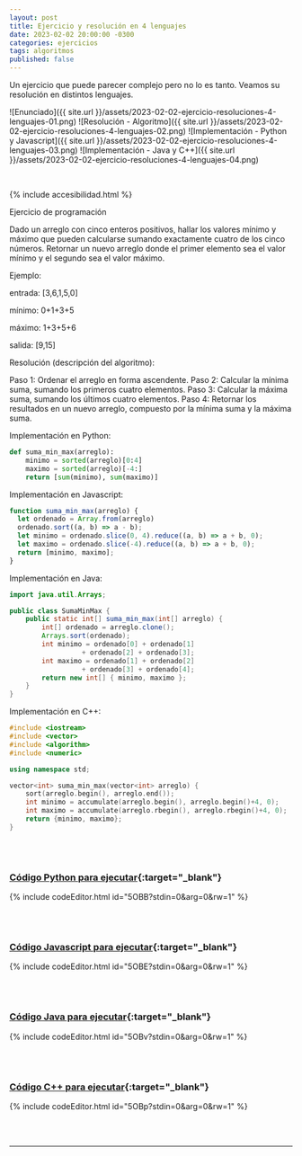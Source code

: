 ```yaml
---
layout: post
title: Ejercicio y resolución en 4 lenguajes
date: 2023-02-02 20:00:00 -0300
categories: ejercicios
tags: algoritmos
published: false
---
```


Un ejercicio que puede parecer complejo pero no lo es tanto. Veamos su resolución en distintos lenguajes.


![Enunciado]({{ site.url }}/assets/2023-02-02-ejercicio-resoluciones-4-lenguajes-01.png)
![Resolución - Algoritmo]({{ site.url }}/assets/2023-02-02-ejercicio-resoluciones-4-lenguajes-02.png)
![Implementación - Python y Javascript]({{ site.url }}/assets/2023-02-02-ejercicio-resoluciones-4-lenguajes-03.png)
![Implementación - Java y C++]({{ site.url }}/assets/2023-02-02-ejercicio-resoluciones-4-lenguajes-04.png)



&nbsp;

{% include accesibilidad.html %}

Ejercicio de programación

Dado un arreglo con cinco enteros positivos, hallar los valores mínimo y máximo que pueden calcularse sumando exactamente cuatro de los cinco números. Retornar un nuevo arreglo donde el primer elemento sea el valor mínimo y el segundo sea el valor máximo.

Ejemplo:

entrada: [3,6,1,5,0]

mínimo: 0+1+3+5

máximo: 1+3+5+6

salida: [9,15]



Resolución (descripción del algoritmo):

Paso 1: Ordenar el arreglo en forma ascendente.
Paso 2: Calcular la mínima suma, sumando los primeros cuatro elementos.
Paso 3: Calcular la máxima suma, sumando los últimos cuatro elementos.
Paso 4: Retornar los resultados en un nuevo arreglo, compuesto por la mínima suma y la máxima suma.

Implementación en Python:

```python
def suma_min_max(arreglo):
    minimo = sorted(arreglo)[0:4]
    maximo = sorted(arreglo)[-4:]
    return [sum(minimo), sum(maximo)]
```

Implementación en Javascript:

```javascript
function suma_min_max(arreglo) {
  let ordenado = Array.from(arreglo)
  ordenado.sort((a, b) => a - b);
  let minimo = ordenado.slice(0, 4).reduce((a, b) => a + b, 0);
  let maximo = ordenado.slice(-4).reduce((a, b) => a + b, 0);
  return [minimo, maximo];
}
```

Implementación en Java:

```java
import java.util.Arrays;

public class SumaMinMax {
    public static int[] suma_min_max(int[] arreglo) {
        int[] ordenado = arreglo.clone();
        Arrays.sort(ordenado);
        int minimo = ordenado[0] + ordenado[1] 
                  + ordenado[2] + ordenado[3];
        int maximo = ordenado[1] + ordenado[2] 
                  + ordenado[3] + ordenado[4];
        return new int[] { minimo, maximo };
    }
}
```

Implementación en C++:

```cpp
#include <iostream>
#include <vector>
#include <algorithm>
#include <numeric>

using namespace std;

vector<int> suma_min_max(vector<int> arreglo) {
    sort(arreglo.begin(), arreglo.end());
    int minimo = accumulate(arreglo.begin(), arreglo.begin()+4, 0);
    int maximo = accumulate(arreglo.rbegin(), arreglo.rbegin()+4, 0);
    return {minimo, maximo};
}
```


</div></details>


<br />&nbsp;

### [Código Python para ejecutar](https://jdoodle.com/a/5OBB){:target="_blank"}

{% include codeEditor.html id="5OBB?stdin=0&arg=0&rw=1" %}

<br />&nbsp;


### [Código Javascript para ejecutar](https://jdoodle.com/a/5OBE){:target="_blank"}

{% include codeEditor.html id="5OBE?stdin=0&arg=0&rw=1" %}

<br />&nbsp;


### [Código Java para ejecutar](https://jdoodle.com/a/5OBv){:target="_blank"}

{% include codeEditor.html id="5OBv?stdin=0&arg=0&rw=1" %}

<br />&nbsp;


### [Código C++ para ejecutar](https://jdoodle.com/a/5OBp){:target="_blank"}

{% include codeEditor.html id="5OBp?stdin=0&arg=0&rw=1" %}

<br />&nbsp;




<hr />
